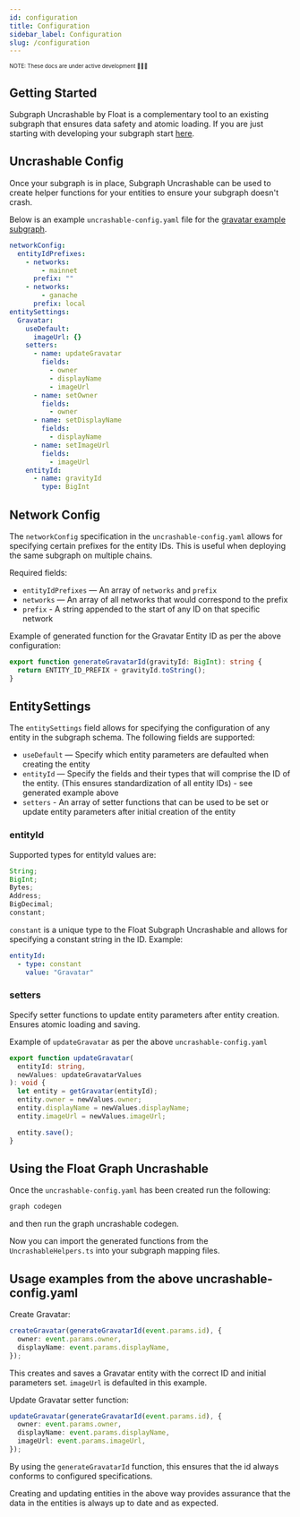 ```yaml
---
id: configuration
title: Configuration
sidebar_label: Configuration
slug: /configuration
---
```


<sub><sup> NOTE: These docs are under active development 👷‍♀️👷 </sup></sub>

## Getting Started

Subgraph Uncrashable by Float is a complementary tool to an existing subgraph that ensures data safety and atomic loading. If you are just starting with developing your subgraph start [here](https://thegraph.com/docs/en/developing/creating-a-subgraph/).

## Uncrashable Config

Once your subgraph is in place, Subgraph Uncrashable can be used to create helper functions for your entities to ensure your subgraph doesn't crash.

Below is an example `uncrashable-config.yaml` file for the [gravatar example subgraph](https://github.com/graphprotocol/example-subgraph).

```yaml
networkConfig:
  entityIdPrefixes:
    - networks:
        - mainnet
      prefix: ""
    - networks:
        - ganache
      prefix: local
entitySettings:
  Gravatar:
    useDefault:
      imageUrl: {}
    setters:
      - name: updateGravatar
        fields:
          - owner
          - displayName
          - imageUrl
      - name: setOwner
        fields:
          - owner
      - name: setDisplayName
        fields:
          - displayName
      - name: setImageUrl
        fields:
          - imageUrl
    entityId:
      - name: gravityId
        type: BigInt
```

## Network Config

The `networkConfig` specification in the `uncrashable-config.yaml` allows for specifying certain prefixes for the entity IDs. This is useful when deploying the same subgraph on multiple chains.

Required fields:

- `entityIdPrefixes` — An array of `networks` and `prefix`
- `networks` — An array of all networks that would correspond to the prefix
- `prefix` - A string appended to the start of any ID on that specific network

Example of generated function for the Gravatar Entity ID as per the above configuration:

```typescript
export function generateGravatarId(gravityId: BigInt): string {
  return ENTITY_ID_PREFIX + gravityId.toString();
}
```

## EntitySettings

The `entitySettings` field allows for specifying the configuration of any entity in the subgraph schema.
The following fields are supported:

- `useDefault` — Specify which entity parameters are defaulted when creating the entity
- `entityId` — Specify the fields and their types that will comprise the ID of the entity. (This ensures standardization of all entity IDs) - see generated example above
- `setters` - An array of setter functions that can be used to be set or update entity parameters after initial creation of the entity

### entityId

Supported types for entityId values are:

```javascript
String;
BigInt;
Bytes;
Address;
BigDecimal;
constant;
```

`constant` is a unique type to the Float Subgraph Uncrashable and allows for specifying a constant string in the ID. Example:

```yaml
entityId:
  - type: constant
    value: "Gravatar"
```

### setters

Specify setter functions to update entity parameters after entity creation. Ensures atomic loading and saving.

Example of `updateGravatar` as per the above `uncrashable-config.yaml`

```typescript
export function updateGravatar(
  entityId: string,
  newValues: updateGravatarValues
): void {
  let entity = getGravatar(entityId);
  entity.owner = newValues.owner;
  entity.displayName = newValues.displayName;
  entity.imageUrl = newValues.imageUrl;

  entity.save();
}
```

## Using the Float Graph Uncrashable

Once the `uncrashable-config.yaml` has been created run the following:

```sh
graph codegen
```

and then run the graph uncrashable codegen.

Now you can import the generated functions from the `UncrashableHelpers.ts` into your subgraph mapping files.

## Usage examples from the above uncrashable-config.yaml

Create Gravatar:

```typescript
createGravatar(generateGravatarId(event.params.id), {
  owner: event.params.owner,
  displayName: event.params.displayName,
});
```

This creates and saves a Gravatar entity with the correct ID and initial parameters set. `imageUrl` is defaulted in this example.

Update Gravatar setter function:

```typescript
updateGravatar(generateGravatarId(event.params.id), {
  owner: event.params.owner,
  displayName: event.params.displayName,
  imageUrl: event.params.imageUrl,
});
```

By using the `generateGravatarId` function, this ensures that the id always conforms to configured specifications.

Creating and updating entities in the above way provides assurance that the data in the entities is always up to date and as expected.
